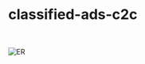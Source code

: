 # classified-ads-c2c

<br>

![ER](https://user-images.githubusercontent.com/70335592/145704861-a5d61ce7-272d-463e-bc04-fce7c4b4eaf5.png)
